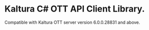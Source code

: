 # Kaltura C# OTT API Client Library.
Compatible with Kaltura OTT server version 6.0.0.28831 and above.
